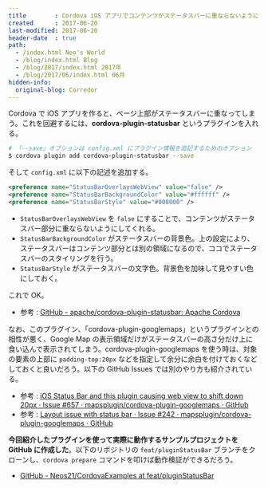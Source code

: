 ```yaml
---
title        : Cordova iOS アプリでコンテンツがステータスバーに重ならないようにする cordova-plugin-statusbar
created      : 2017-06-20
last-modified: 2017-06-20
header-date  : true
path:
  - /index.html Neo's World
  - /blog/index.html Blog
  - /blog/2017/index.html 2017年
  - /blog/2017/06/index.html 06月
hidden-info:
  original-blog: Corredor
---
```


Cordova で iOS アプリを作ると、ページ上部がステータスバーに重なってしまう。これを回避するには、**cordova-plugin-statusbar** というプラグインを入れる。

```bash
# 「--save」オプションは config.xml にプラグイン情報を追記するためのオプション
$ cordova plugin add cordova-plugin-statusbar --save
```

そして `config.xml` に以下の記述を追加する。

```xml
<preference name="StatusBarOverlaysWebView" value="false" />
<preference name="StatusBarBackgroundColor" value="#ffffff" />
<preference name="StatusBarStyle" value="#000000" />
```

- `StatusBarOverlaysWebView` を `false` にすることで、コンテンツがステータスバー部分に重ならないようにしてくれる。
- `StatusBarBackgroundColor` がステータスバーの背景色。上の設定により、ステータスバーはコンテンツ部分とは別の領域になるので、ココでステータスバーのスタイリングを行う。
- `StatusBarStyle` がステータスバーの文字色。背景色を加味して見やすい色にしておく。

これで OK。

- 参考 : [GitHub - apache/cordova-plugin-statusbar: Apache Cordova](https://github.com/apache/cordova-plugin-statusbar)

なお、このプラグイン、「cordova-plugin-googlemaps」というプラグインとの相性が悪く、Google Map の表示領域だけがステータスバーの高さ分だけ上に食い込んで表示されてしまう。cordova-plugin-googlemaps を使う時は、対象の要素の上部に `padding-top:20px` などを指定して余分に余白を付けておくなどしておくと良いだろう。以下の GitHub Issues では別のやり方も紹介されている。

- 参考 : [iOS Status Bar and this plugin causing web view to shift down 20px · Issue #657 · mapsplugin/cordova-plugin-googlemaps · GitHub](https://github.com/mapsplugin/cordova-plugin-googlemaps/issues/657)
- 参考 : [Layout issue with status bar · Issue #242 · mapsplugin/cordova-plugin-googlemaps · GitHub](https://github.com/mapsplugin/cordova-plugin-googlemaps/issues/242)

**今回紹介したプラグインを使って実際に動作するサンプルプロジェクトを GitHub に作成した**。以下のリポジトリの `feat/pluginStatusBar` ブランチをクローンし、`cordova prepare` コマンドを叩けば動作検証ができるだろう。

- [GitHub - Neos21/CordovaExamples at feat/pluginStatusBar](https://github.com/Neos21/example-cordova/tree/feat/pluginStatusBar)
